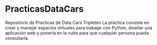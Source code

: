 # PracticasDataCars
Repositorio de Practicas de Data Cars Tripleten 
La práctica consiste en crear y manejar espacios virtuales para trabajar con Python, diseñar una aplicación web y ponerla en la nube para que cualquier persona pueda consultarla.
